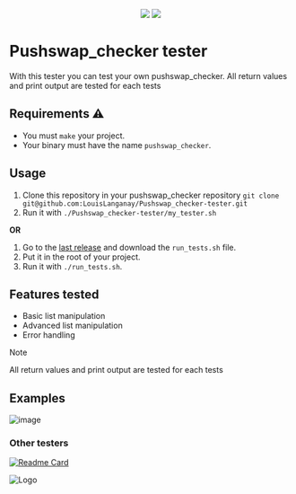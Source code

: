 <p align="center">
    <img src="https://img.shields.io/badge/Test%20Count-50+-blue"/>
    <img src="https://img.shields.io/github/stars/LouisLanganay/Pushswap_checker-tester.svg?style=social&label=Star&maxAge=2592000"/>
</p>

# Pushswap_checker tester
With this tester you can test your own pushswap_checker.
All return values and print output are tested for each tests

## Requirements ⚠️
- You must `make` your project.
- Your binary must have the name `pushswap_checker`.

## Usage
1. Clone this repository in your pushswap_checker repository `git clone git@github.com:LouisLanganay/Pushswap_checker-tester.git`
2. Run it with `./Pushswap_checker-tester/my_tester.sh`

**OR**

1. Go to the [last release](https://github.com/LouisLanganay/Pushswap_checker-tester/releases/latest) and download the `run_tests.sh` file.
2. Put it in the root of your project.
3. Run it with `./run_tests.sh`.

## Features tested
- Basic list manipulation
- Advanced list manipulation
- Error handling
  
> [!NOTE]
> All return values and print output are tested for each tests

## Examples
![image](https://github.com/LouisLanganay/Pushswap_checker-tester/assets/114762819/5c12c2de-6a3f-40fa-8be0-ccd885eb2555)

### Other testers
[![Readme Card](https://github-readme-stats.vercel.app/api/pin/?username=LouisLanganay&repo=42sh-tester&theme=dark&border_radius=8&hide_border=true)](https://github.com/LouisLanganay/42sh-tester)

![Logo](https://newsroom.ionis-group.com/wp-content/uploads/2023/09/EPI-LOGO-2023-QUADRI.png)

